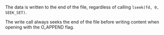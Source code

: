 The data is written to the end of the file, regardless of calling `lseek(fd, 0, SEEK_SET)`.

The write call always seeks the end of the file before writing content when opening with the O_APPEND flag.